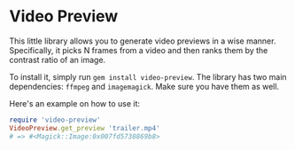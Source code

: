 # Video Preview

This little library allows you to generate video previews in a wise manner. Specifically, it picks N frames from a video and then ranks them by the contrast ratio of an image.

To install it, simply run `gem install video-preview`. The library has two main dependencies: `ffmpeg` and `imagemagick`. Make sure you have them as well.

Here's an example on how to use it:

```ruby
require 'video-preview'
VideoPreview.get_preview 'trailer.mp4'
# => #<Magick::Image:0x007fd5738869b8>
```
